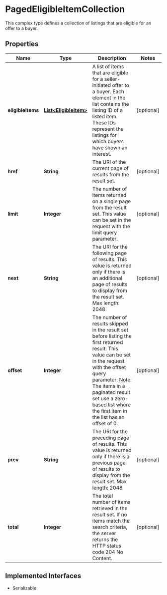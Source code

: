 

# PagedEligibleItemCollection

This complex type defines a collection of listings that are eligible for an offer to a buyer.
## Properties

Name | Type | Description | Notes
------------ | ------------- | ------------- | -------------
**eligibleItems** | [**List&lt;EligibleItem&gt;**](EligibleItem.md) | A list of items that are eligible for a seller-initiated offer to a buyer. Each element in the list contains the listing ID of a listed item. These IDs represent the listings for which buyers have shown an interest. |  [optional]
**href** | **String** | The URI of the current page of results from the result set. |  [optional]
**limit** | **Integer** | The number of items returned on a single page from the result set. This value can be set in the request with the limit query parameter. |  [optional]
**next** | **String** | The URI for the following page of results. This value is returned only if there is an additional page of results to display from the result set. Max length: 2048 |  [optional]
**offset** | **Integer** | The number of results skipped in the result set before listing the first returned result. This value can be set in the request with the offset query parameter. Note: The items in a paginated result set use a zero-based list where the first item in the list has an offset of 0. |  [optional]
**prev** | **String** | The URI for the preceding page of results. This value is returned only if there is a previous page of results to display from the result set. Max length: 2048 |  [optional]
**total** | **Integer** | The total number of items retrieved in the result set. If no items match the search criteria, the server returns the HTTP status code 204 No Content. |  [optional]


## Implemented Interfaces

* Serializable


